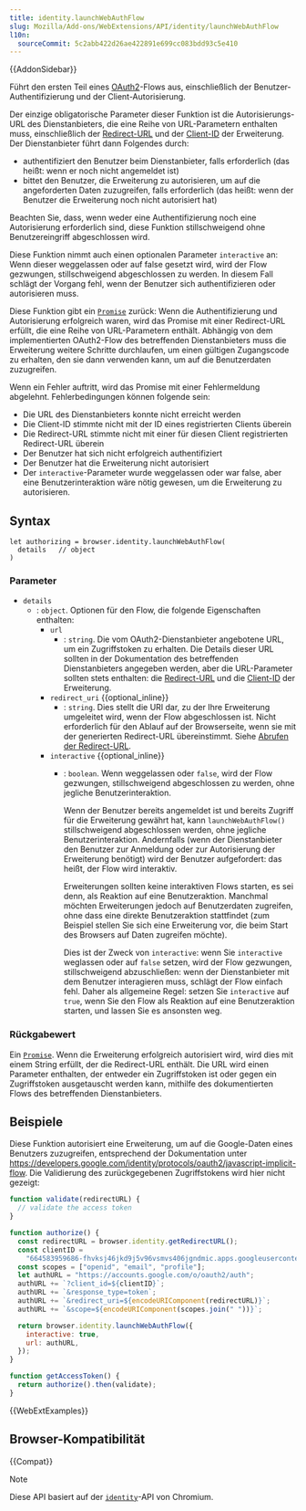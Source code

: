 ```yaml
---
title: identity.launchWebAuthFlow
slug: Mozilla/Add-ons/WebExtensions/API/identity/launchWebAuthFlow
l10n:
  sourceCommit: 5c2abb422d26ae422891e699cc083bdd93c5e410
---
```


{{AddonSidebar}}

Führt den ersten Teil eines [OAuth2](https://oauth.net/2/)-Flows aus, einschließlich der Benutzer-Authentifizierung und der Client-Autorisierung.

Der einzige obligatorische Parameter dieser Funktion ist die Autorisierungs-URL des Dienstanbieters, die eine Reihe von URL-Parametern enthalten muss, einschließlich der [Redirect-URL](/de/docs/Mozilla/Add-ons/WebExtensions/API/identity#getting_the_redirect_url) und der [Client-ID](/de/docs/Mozilla/Add-ons/WebExtensions/API/identity#registering_your_extension) der Erweiterung. Der Dienstanbieter führt dann Folgendes durch:

- authentifiziert den Benutzer beim Dienstanbieter, falls erforderlich (das heißt: wenn er noch nicht angemeldet ist)
- bittet den Benutzer, die Erweiterung zu autorisieren, um auf die angeforderten Daten zuzugreifen, falls erforderlich (das heißt: wenn der Benutzer die Erweiterung noch nicht autorisiert hat)

Beachten Sie, dass, wenn weder eine Authentifizierung noch eine Autorisierung erforderlich sind, diese Funktion stillschweigend ohne Benutzereingriff abgeschlossen wird.

Diese Funktion nimmt auch einen optionalen Parameter `interactive` an: Wenn dieser weggelassen oder auf false gesetzt wird, wird der Flow gezwungen, stillschweigend abgeschlossen zu werden. In diesem Fall schlägt der Vorgang fehl, wenn der Benutzer sich authentifizieren oder autorisieren muss.

Diese Funktion gibt ein [`Promise`](/de/docs/Web/JavaScript/Reference/Global_Objects/Promise) zurück: Wenn die Authentifizierung und Autorisierung erfolgreich waren, wird das Promise mit einer Redirect-URL erfüllt, die eine Reihe von URL-Parametern enthält. Abhängig von dem implementierten OAuth2-Flow des betreffenden Dienstanbieters muss die Erweiterung weitere Schritte durchlaufen, um einen gültigen Zugangscode zu erhalten, den sie dann verwenden kann, um auf die Benutzerdaten zuzugreifen.

Wenn ein Fehler auftritt, wird das Promise mit einer Fehlermeldung abgelehnt. Fehlerbedingungen können folgende sein:

- Die URL des Dienstanbieters konnte nicht erreicht werden
- Die Client-ID stimmte nicht mit der ID eines registrierten Clients überein
- Die Redirect-URL stimmte nicht mit einer für diesen Client registrierten Redirect-URL überein
- Der Benutzer hat sich nicht erfolgreich authentifiziert
- Der Benutzer hat die Erweiterung nicht autorisiert
- Der `interactive`-Parameter wurde weggelassen oder war false, aber eine Benutzerinteraktion wäre nötig gewesen, um die Erweiterung zu autorisieren.

## Syntax

```js-nolint
let authorizing = browser.identity.launchWebAuthFlow(
  details   // object
)
```

### Parameter

- `details`
  - : `object`. Optionen für den Flow, die folgende Eigenschaften enthalten:
    - `url`
      - : `string`. Die vom OAuth2-Dienstanbieter angebotene URL, um ein Zugriffstoken zu erhalten. Die Details dieser URL sollten in der Dokumentation des betreffenden Dienstanbieters angegeben werden, aber die URL-Parameter sollten stets enthalten: die [Redirect-URL](/de/docs/Mozilla/Add-ons/WebExtensions/API/identity#getting_the_redirect_url) und die [Client-ID](/de/docs/Mozilla/Add-ons/WebExtensions/API/identity#registering_your_extension) der Erweiterung.
    - `redirect_uri` {{optional_inline}}
      - : `string`. Dies stellt die URI dar, zu der Ihre Erweiterung umgeleitet wird, wenn der Flow abgeschlossen ist. Nicht erforderlich für den Ablauf auf der Browserseite, wenn sie mit der generierten Redirect-URL übereinstimmt. Siehe [Abrufen der Redirect-URL](/de/docs/Mozilla/Add-ons/WebExtensions/API/identity#getting_the_redirect_url).
    - `interactive` {{optional_inline}}
      - : `boolean`. Wenn weggelassen oder `false`, wird der Flow gezwungen, stillschweigend abgeschlossen zu werden, ohne jegliche Benutzerinteraktion.

        Wenn der Benutzer bereits angemeldet ist und bereits Zugriff für die Erweiterung gewährt hat, kann `launchWebAuthFlow()` stillschweigend abgeschlossen werden, ohne jegliche Benutzerinteraktion. Andernfalls (wenn der Dienstanbieter den Benutzer zur Anmeldung oder zur Autorisierung der Erweiterung benötigt) wird der Benutzer aufgefordert: das heißt, der Flow wird interaktiv.

        Erweiterungen sollten keine interaktiven Flows starten, es sei denn, als Reaktion auf eine Benutzeraktion. Manchmal möchten Erweiterungen jedoch auf Benutzerdaten zugreifen, ohne dass eine direkte Benutzeraktion stattfindet (zum Beispiel stellen Sie sich eine Erweiterung vor, die beim Start des Browsers auf Daten zugreifen möchte).

        Dies ist der Zweck von `interactive`: wenn Sie `interactive` weglassen oder auf `false` setzen, wird der Flow gezwungen, stillschweigend abzuschließen: wenn der Dienstanbieter mit dem Benutzer interagieren muss, schlägt der Flow einfach fehl. Daher als allgemeine Regel: setzen Sie `interactive` auf `true`, wenn Sie den Flow als Reaktion auf eine Benutzeraktion starten, und lassen Sie es ansonsten weg.

### Rückgabewert

Ein [`Promise`](/de/docs/Web/JavaScript/Reference/Global_Objects/Promise). Wenn die Erweiterung erfolgreich autorisiert wird, wird dies mit einem String erfüllt, der die Redirect-URL enthält. Die URL wird einen Parameter enthalten, der entweder ein Zugriffstoken ist oder gegen ein Zugriffstoken ausgetauscht werden kann, mithilfe des dokumentierten Flows des betreffenden Dienstanbieters.

## Beispiele

Diese Funktion autorisiert eine Erweiterung, um auf die Google-Daten eines Benutzers zuzugreifen, entsprechend der Dokumentation unter <https://developers.google.com/identity/protocols/oauth2/javascript-implicit-flow>. Die Validierung des zurückgegebenen Zugriffstokens wird hier nicht gezeigt:

```js
function validate(redirectURL) {
  // validate the access token
}

function authorize() {
  const redirectURL = browser.identity.getRedirectURL();
  const clientID =
    "664583959686-fhvksj46jkd9j5v96vsmvs406jgndmic.apps.googleusercontent.com";
  const scopes = ["openid", "email", "profile"];
  let authURL = "https://accounts.google.com/o/oauth2/auth";
  authURL += `?client_id=${clientID}`;
  authURL += `&response_type=token`;
  authURL += `&redirect_uri=${encodeURIComponent(redirectURL)}`;
  authURL += `&scope=${encodeURIComponent(scopes.join(" "))}`;

  return browser.identity.launchWebAuthFlow({
    interactive: true,
    url: authURL,
  });
}

function getAccessToken() {
  return authorize().then(validate);
}
```

{{WebExtExamples}}

## Browser-Kompatibilität

{{Compat}}

> [!NOTE]
> Diese API basiert auf der [`identity`](https://developer.chrome.com/docs/extensions/reference/api/identity)-API von Chromium.

